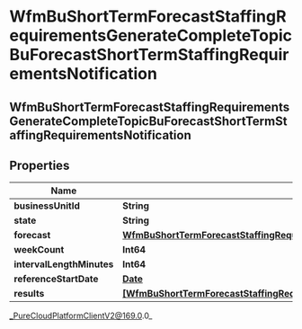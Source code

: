 # WfmBuShortTermForecastStaffingRequirementsGenerateCompleteTopicBuForecastShortTermStaffingRequirementsNotification

## WfmBuShortTermForecastStaffingRequirementsGenerateCompleteTopicBuForecastShortTermStaffingRequirementsNotification

## Properties

|Name | Type | Description | Notes|
|------------ | ------------- | ------------- | -------------|
| **businessUnitId** | **String** |  | [optional] |
| **state** | **String** |  | [optional] |
| **forecast** | [**WfmBuShortTermForecastStaffingRequirementsGenerateCompleteTopicBuShortTermForecastReference**](WfmBuShortTermForecastStaffingRequirementsGenerateCompleteTopicBuShortTermForecastReference) |  | [optional] |
| **weekCount** | **Int64** |  | [optional] |
| **intervalLengthMinutes** | **Int64** |  | [optional] |
| **referenceStartDate** | [**Date**](Date) |  | [optional] |
| **results** | [**[WfmBuShortTermForecastStaffingRequirementsGenerateCompleteTopicBuForecastShortTermStaffingRequirementsResults]**]([WfmBuShortTermForecastStaffingRequirementsGenerateCompleteTopicBuForecastShortTermStaffingRequirementsResults]) |  | [optional] |



_PureCloudPlatformClientV2@169.0.0_

